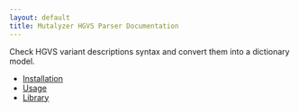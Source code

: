```yaml
---
layout: default
title: Mutalyzer HGVS Parser Documentation
---
```


Check HGVS variant descriptions syntax and convert them into a dictionary model.

- [Installation](installation)
- [Usage](usage)
- [Library](library)
